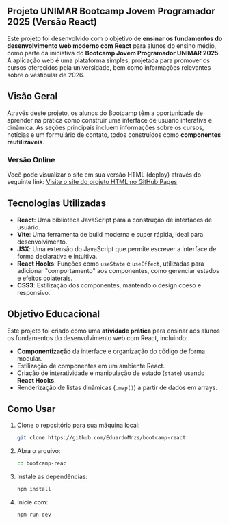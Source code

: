## Projeto UNIMAR Bootcamp Jovem Programador 2025 (Versão React)

Este projeto foi desenvolvido com o objetivo de **ensinar os fundamentos do desenvolvimento web moderno com React** para alunos do ensino médio, como parte da iniciativa do **Bootcamp Jovem Programador UNIMAR 2025**. A aplicação web é uma plataforma simples, projetada para promover os cursos oferecidos pela universidade, bem como informações relevantes sobre o vestibular de 2026.

## Visão Geral

Através deste projeto, os alunos do Bootcamp têm a oportunidade de aprender na prática como construir uma interface de usuário interativa e dinâmica. As seções principais incluem informações sobre os cursos, notícias e um formulário de contato, todos construídos como **componentes reutilizáveis**.

### Versão Online

Você pode visualizar o site em sua versão HTML (deploy) através do seguinte link:
[Visite o site do projeto HTML no GitHub Pages](https://rayssagm21.github.io/Bootcamp_UNIMAR_2025/)

## Tecnologias Utilizadas

  - **React**: Uma biblioteca JavaScript para a construção de interfaces de usuário.
  - **Vite**: Uma ferramenta de build moderna e super rápida, ideal para desenvolvimento.
  - **JSX**: Uma extensão do JavaScript que permite escrever a interface de forma declarativa e intuitiva.
  - **React Hooks**: Funções como `useState` e `useEffect`, utilizadas para adicionar "comportamento" aos componentes, como gerenciar estados e efeitos colaterais.
  - **CSS3**: Estilização dos componentes, mantendo o design coeso e responsivo.

## Objetivo Educacional

Este projeto foi criado como uma **atividade prática** para ensinar aos alunos os fundamentos do desenvolvimento web com React, incluindo:

  - **Componentização** da interface e organização do código de forma modular.
  - Estilização de componentes em um ambiente React.
  - Criação de interatividade e manipulação de estado (`state`) usando **React Hooks**.
  - Renderização de listas dinâmicas (`.map()`) a partir de dados em arrays.

## Como Usar

1.  Clone o repositório para sua máquina local:

    ```bash
    git clone https://github.com/EduardoMnzs/bootcamp-react
    ```

2. Abra o arquivo:

    ```bash
    cd bootcamp-reac
    ```

3. Instale as dependências:

    ```bash
    npm install
    ```

4. Inicie com:

    ```bash
    npm run dev
    ```